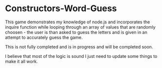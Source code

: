 # Constructors-Word-Guess

This game demonstrates my knowledge of node.js and incorporates the inquire function while looping through an array of values that are randomly choosen - the user is than asked to guess the letters and is given in an attempt to accurately guess the game.

This is not fully completed and is in progress and will be completed soon.

I believe that most of the logic is sound I just need to update some things to make it all work.